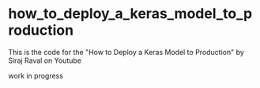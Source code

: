 # how_to_deploy_a_keras_model_to_production
This is the code for the "How to Deploy a Keras Model to Production" by Siraj Raval on Youtube


work in progress
